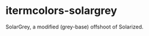 itermcolors-solargrey
=====================

SolarGrey, a modified (grey-base) offshoot of Solarized.
